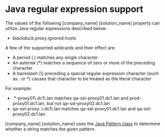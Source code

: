 # Java regular expression support

The values of the following [company_name] [solution_name] property can utilize Java regular expressions described below:

* blackduck.proxy.ignored.hosts

A few of the supported wildcards and their effect are:

* A period (.) matches any single character
* An asterisk (*) matches a sequence of zero or more of the preceding character
* A backslash (\\) preceding a special regular expression character (such as . or *) causes that character to be treated as the literal character

For example:

* .*-proxy01\\.dc1\\.lan matches qa-ssl-proxy01.dc1.lan and prod-proxy01.dc1.lan, but not qa-ssl-proxy02.dc1.lan
* qa-ssl-proxy..\\.dc1\\.lan matches qa-ssl-proxy01.dc1.lan and qa-ssl-proxy02.dc1.lan

[company_name] [solution_name] uses the [Java Pattern class](https://docs.oracle.com/javase/8/docs/api/java/util/regex/Pattern.html) to determine whether a string matches the given pattern.
